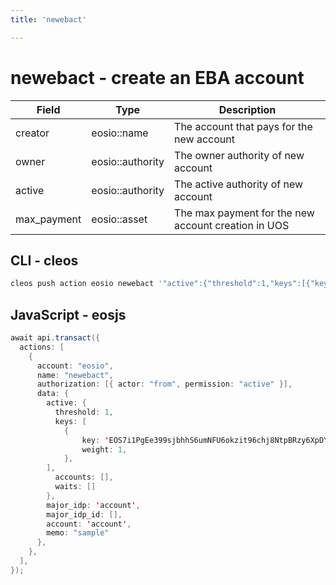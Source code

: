 ```yaml
---
title: 'newebact'

---
```


# newebact - create an EBA account

| Field       | Type             | Description                                         |
| ----------- | ---------------- | --------------------------------------------------- |
| creator     | eosio::name      | The account that pays for the new account           |
| owner       | eosio::authority | The owner authority of new account                  |
| active      | eosio::authority | The active authority of new account                 |
| max_payment | eosio::asset     | The max payment for the new account creation in UOS |

## CLI - cleos

```sh
cleos push action eosio newebact '"active":{"threshold":1,"keys":[{"key":"EOS7i1PgEe399sjbhhS6umNFU6okzit96chj8NtpBRzy6XpDYXUH9","weight":1}],"accounts":[],"waits":[]}, "major_idp":"account", "major_idp_id":"", "account":"account", "memo":"sample"}' -p from
```

## JavaScript - eosjs

```java
await api.transact({
  actions: [
    {
      account: "eosio",
      name: "newebact",
      authorization: [{ actor: "from", permission: "active" }],
      data: {
        active: {
          threshold: 1,
          keys: [
            {
                key: 'EOS7i1PgEe399sjbhhS6umNFU6okzit96chj8NtpBRzy6XpDYXUH9',
                weight: 1,
            },
        ],
          accounts: [],
          waits: []
        },
        major_idp: 'account',
        major_idp_id: [],
        account: 'account',
        memo: "sample"
      },
    },
  ],
});
```
